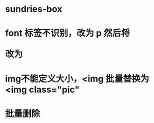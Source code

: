 # sundries-box
# font 标签不识别，改为 p 然后将<p color="#d24a35">改为<p style="color: #d24a35">
# img不能定义大小，<img 批量替换为 <img class="pic"
# 批量删除&#8203;
